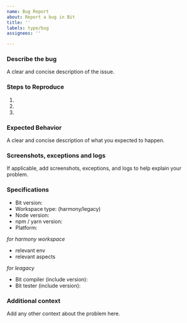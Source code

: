 ```yaml
---
name: Bug Report
about: Report a bug in Bit
title: ''
labels: type/bug
assignees: ''

---
```


<!--

Before submitting a new issue, please search past issues (open or closed).  

-->

### Describe the bug

A clear and concise description of the issue.

### Steps to Reproduce

1.
1.
1.

### Expected Behavior

A clear and concise description of what you expected to happen.

### Screenshots, exceptions and logs

If applicable, add screenshots, exceptions, and logs to help explain your problem.

### Specifications

- Bit version:
- Workspace type: (harmony/legacy)
- Node version:
- npm / yarn version:
- Platform:

*for harmony workspace*
- relevant env
- relevant aspects

*for leagacy*
- Bit compiler (include version):
- Bit tester (include version):

### Additional context

Add any other context about the problem here.
